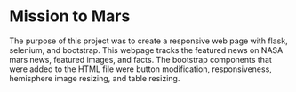 # Mission to Mars

The purpose of this project was to create a responsive web page with flask, selenium, and bootstrap. This webpage tracks
the featured news on NASA mars news, featured images, and facts. The bootstrap components that were added to the HTML file
were button modification, responsiveness, hemisphere image resizing, and table resizing.